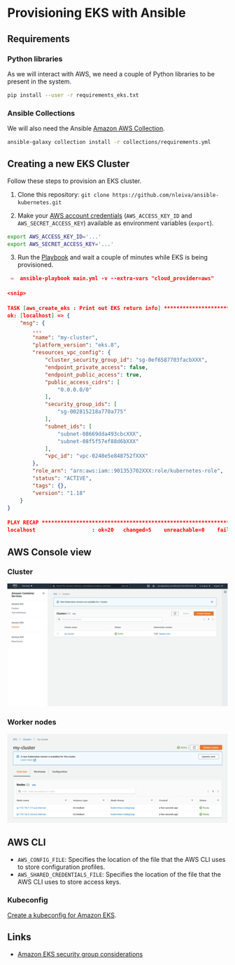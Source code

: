 # Provisioning EKS with Ansible

## Requirements

### Python libraries

As we will interact with AWS, we need a couple of Python libraries to be present in the system.

```bash
pip install --user -r requirements_eks.txt
```

### Ansible Collections

We will also need the Ansible [Amazon AWS Collection](https://github.com/ansible-collections/amazon.aws#amazon-aws-collection).

```bash
ansible-galaxy collection install -r collections/requirements.yml
```

## Creating a new EKS Cluster

Follow these steps to provision an EKS cluster.

1. Clone this repository: `git clone https://github.com/nleiva/ansible-kubernetes.git`

2. Make your [AWS account credentials](https://docs.aws.amazon.com/general/latest/gr/aws-sec-cred-types.html#access-keys-and-secret-access-keys) (`AWS_ACCESS_KEY_ID` and `AWS_SECRET_ACCESS_KEY`) available as environment variables (`export`).

```bash
export AWS_ACCESS_KEY_ID='...'
export AWS_SECRET_ACCESS_KEY='...'
```

3. Run the [Playbook](main.ym) and wait a couple of minutes while EKS is being provisioned.

```json
 ⇨  ansible-playbook main.yml -v --extra-vars "cloud_provider=aws"

<snip>
   
TASK [aws_create_eks : Print out EKS return info] ***********************************************************************************
ok: [localhost] => {
    "msg": {
        ...
        "name": "my-cluster",
        "platform_version": "eks.8",
        "resources_vpc_config": {
            "cluster_security_group_id": "sg-0ef6587703facbXXX",
            "endpoint_private_access": false,
            "endpoint_public_access": true,
            "public_access_cidrs": [
                "0.0.0.0/0"
            ],
            "security_group_ids": [
                "sg-002815218a770a775"
            ],
            "subnet_ids": [
                "subnet-08669dda493cbcXXX",
                "subnet-08f5f57ef88d6bXXX"
            ],
            "vpc_id": "vpc-0248e5e848752fXXX"
        },
        "role_arn": "arn:aws:iam::901353702XXX:role/kubernetes-role",
        "status": "ACTIVE",
        "tags": {},
        "version": "1.18"
    }
}

PLAY RECAP **************************************************************************************************************************
localhost                  : ok=20   changed=5    unreachable=0    failed=0    skipped=4    rescued=0    ignored=0   

```

## AWS Console view

### Cluster

<p align="center">
<img src="./pictures/cluster_eks.png">
</p>

### Worker nodes

<p align="center">
<img src="./pictures/eks_nodes.png">
</p>

## AWS CLI

- `AWS_CONFIG_FILE`: Specifies the location of the file that the AWS CLI uses to store configuration profiles. 
- `AWS_SHARED_CREDENTIALS_FILE`: Specifies the location of the file that the AWS CLI uses to store access keys.

### Kubeconfig

[Create a kubeconfig for Amazon EKS](https://docs.aws.amazon.com/eks/latest/userguide/create-kubeconfig.html).

## Links

- [Amazon EKS security group considerations](https://docs.aws.amazon.com/eks/latest/userguide/sec-group-reqs.html)
